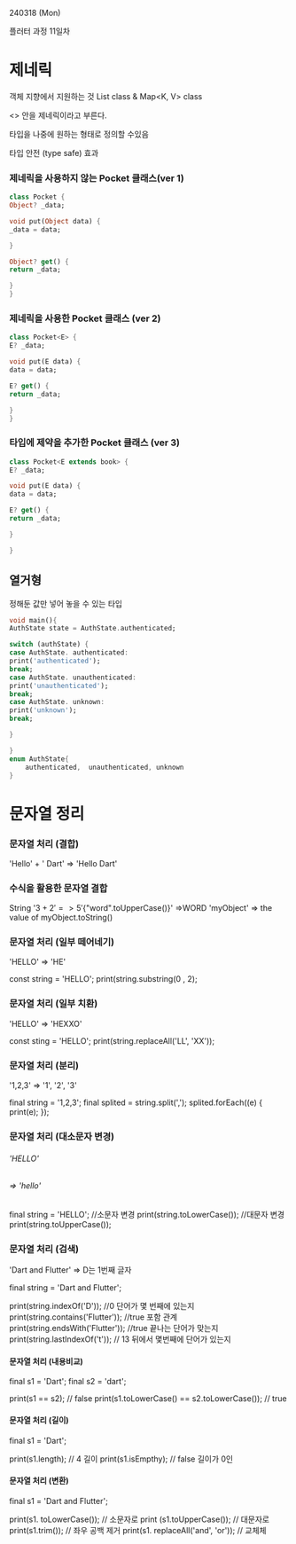 240318 (Mon)

플러터 과정 11일차

 제네릭 
 =
객체 지향에서 지원하는 것
List<E> class & Map<K, V> class

<> 안을 제네릭이라고 부른다.

타입을 나중에 원하는 형태로 정의할 수있음

타입 안전 (type safe) 효과

### 제네릭을 사용하지 않는 Pocket 클래스(ver 1)
```dart
class Pocket {
Object? _data;

void put(Object data) {
_data = data;

}

Object? get() {
return _data;

}
}
```

### 제네릭을 사용한 Pocket 클래스 (ver 2)
```dart
class Pocket<E> {
E? _data;

void put(E data) {
data = data;

E? get() {
return _data;

}
}
```

### 타입에 제약을 추가한 Pocket 클래스 (ver 3)
```dart
class Pocket<E extends book> {
E? _data;

void put(E data) {
data = data;

E? get() {
return _data;

}

}
```

## 열거형
정해둔 값만 넣어 놓을 수 있는 타입
```dart
void main(){
AuthState state = AuthState.authenticated;

switch (authState) {
case AuthState. authenticated:
print('authenticated');
break;
case AuthState. unauthenticated:
print('unauthenticated');
break;
case AuthState. unknown:
print('unknown');
break;

}

}
enum AuthState{
	authenticated,	unauthenticated, unknown
}
```
 문자열 정리
=

### 문자열 처리 (결합)

'Hello' + ' Dart'
=> 'Hello Dart'

### 수식을 활용한 문자열 결합

String
'${3 +2}' => 5
'${"word".toUpperCase()}' =>WORD
'myObject' => the value of myObject.toString()

### 문자열 처리 (일부 떼어네기)

'HELLO'
=> 'HE'

const string = 'HELLO';
print(string.substring(0 , 2);

### 문자열 처리 (일부 치환)

'HELLO'
=> 'HEXXO'

const sting = 'HELLO';
print(string.replaceAll('LL', 'XX'));

### 문자열 처리 (분리)

'1,2,3'
=> '1', '2', '3'

final string = '1,2,3';
final splited = string.split(',');
splited.forEach((e) {
  print(e);
  });

### 문자열 처리 (대소문자 변경)

###### 'HELLO'
###### => 'hello'

final string = 'HELLO';
//소문자 변경
print(string.toLowerCase());
//대문자 변경
print(string.toUpperCase());

### 문자열 처리 (검색)

'Dart and Flutter'
=> D는 1번째 글자

final string = 'Dart and Flutter';

print(string.indexOf('D')); //0 단어가 몇 번째에 있는지
print(string.contains('Flutter')); //true 포함 관계
print(string.endsWith('Flutter')); //true 끝나는 단어가 맞는지
print(string.lastIndexOf('t')); // 13 뒤에서 몇번째에 단어가 있는지

#### 문자열 처리 (내용비교)

final s1 = 'Dart';
final s2 = 'dart';

print(s1 == s2); // false
print(s1.toLowerCase() == s2.toLowerCase()); // true

#### 문자열 처리 (길이)

final s1 = 'Dart';

print(s1.length); // 4  길이
print(s1.isEmpthy); // false  길이가 0인

#### 문자열 처리 (변환)
final s1 = 'Dart and Flutter';

print(s1. toLowerCase()); // 소문자로
print (s1.toUpperCase()); // 대문자로
print(s1.trim()); // 좌우 공백 제거
print(s1. replaceAll('and', 'or')); // 교체체
